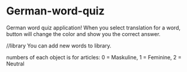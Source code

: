 # German-word-quiz
German word quiz application!
When you select translation for a word, button will change the color and show you the correct answer.


//library
You can add new words to library.

numbers of each object is for articles:
0 = Maskuline, 1 = Feminine, 2 = Neutral
